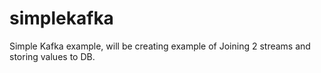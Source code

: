 # simplekafka
Simple Kafka example, will be creating example of Joining 2 streams and storing values to DB.

